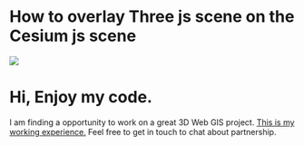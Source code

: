 # How to overlay Three js scene on the Cesium js scene

[![](http://img.youtube.com/vi/Sg0N-cLPH7Y/0.jpg)](http://www.youtube.com/watch?v=Sg0N-cLPH7Y "")

# Hi, Enjoy my code.
I am finding a opportunity to work on a great 3D Web GIS project.
[This is my working experience.](https://docs.google.com/document/d/1LDBFsSW2ECTPW53f18EzqURBdfs8HDsvNumzYi7x9-Y/edit?usp=sharing) 
Feel free to get in touch to chat about partnership.
